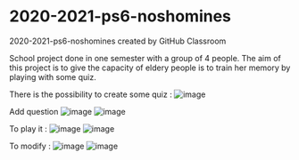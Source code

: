# 2020-2021-ps6-noshomines
2020-2021-ps6-noshomines created by GitHub Classroom


School project done in one semester with a group of 4 people.
The aim of this project is to give the capacity of eldery people is to train her memory by playing with some quiz.

There is the possibility to create some quiz :
![image](https://user-images.githubusercontent.com/46008069/142727920-3b58f944-68b2-4417-aa71-95b5739202f2.png)

Add question
![image](https://user-images.githubusercontent.com/46008069/142728025-b2c99dea-9e89-4137-a15c-09d4cf576902.png)
![image](https://user-images.githubusercontent.com/46008069/142728079-fbfc1a9a-09bd-427c-937b-30b8c1d033a5.png)


To play it :
![image](https://user-images.githubusercontent.com/46008069/142728111-d5ce6112-8dba-4fa2-a250-c55ed05e8d67.png)
![image](https://user-images.githubusercontent.com/46008069/142728127-70871568-173b-493d-afa4-19ecbdf7b225.png)


To modify : 
![image](https://user-images.githubusercontent.com/46008069/142728214-41c7247d-0826-4fd7-a6da-080197270b2b.png)
![image](https://user-images.githubusercontent.com/46008069/142728237-1dc071dd-1061-4d1d-bdcb-297cc8dc3d4f.png)
